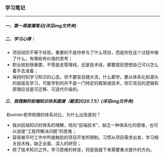 ### 学习笔记

---

##### 一、第一周直播笔记(详见img文件夹)

##### 二、学习心得：

- 项目经历不等于经验，重要的不是你参与了什么项目，而是你在这个过程中做了什么，有哪些有价值的思考；
- 职业规划很重要，不管是走管理线，还是技术线，都要提前想想自己可以怎么着手去准备；
- 保持时刻学习知识的心态，但不要盲目随大流，什么都学。要从体系化和源头的层面去学习，可能学到的并不是一门特定的框架或技术，但它背后的逻辑和原理应该是可迁移、可迭代升级的。

##### 三、我理解的前端知识体系图谱（截至2020.7.5）(详见img文件夹)

​	和winter老师梳理的体系对比，为什么出现差别？

 - 我对前端知识的体系的理解，倾向“前端技术”，缺乏一种体系化的思维，也可以说是“工程师解决问题”的思维；
 - 容易被平时工作中所接触到的项目开发所限制，习惯从项目需求出发，学习相关技术栈，缺乏全面、深入的研究；
 - 除了技术知识之外，学习思维的转变，将是我接下来需要重点提升的方向。

